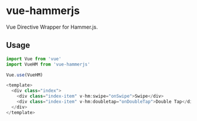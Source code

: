 # vue-hammerjs
Vue Directive Wrapper for Hammer.js.

## Usage

```js
import Vue from 'vue'
import VueHM from 'vue-hammerjs'

Vue.use(VueHM)

<template>
  <div class="index">
    <div class="index-item" v-hm:swipe="onSwipe">Swipe</div>
    <div class="index-item" v-hm:doubletap="onDoubleTap">Double Tap</div>
  </div>
</template>
```
